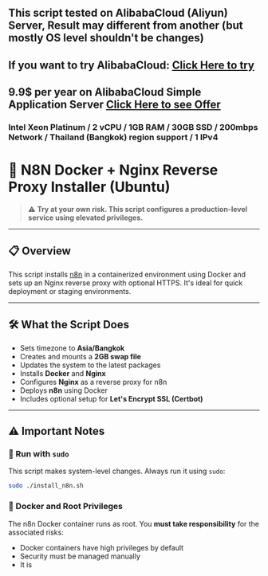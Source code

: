 ## This script tested on AlibabaCloud (Aliyun) Server, Result may different from another (but mostly OS level shouldn't be changes)
## If you want to try AlibabaCloud: [Click Here to try](https://www.alibabacloud.com/campaign/benefits?referral_code=A9ESHA)
## 9.9$ per year on AlibabaCloud Simple Application Server [Click Here to see Offer](https://www.alibabacloud.com/campaign/benefits?_p_lc=1&referral_code=A9ESHA#J_7789915720)
### Intel Xeon Platinum / 2 vCPU / 1GB RAM / 30GB SSD / 200mbps Network / Thailand (Bangkok) region support / 1 IPv4
# 🚀 N8N Docker + Nginx Reverse Proxy Installer (Ubuntu)

> ⚠️ **Try at your own risk. This script configures a production-level service using elevated privileges.**

---

## 📋 Overview

This script installs [n8n](https://n8n.io) in a containerized environment using Docker and sets up an Nginx reverse proxy with optional HTTPS. It's ideal for quick deployment or staging environments.

---

## 🛠️ What the Script Does

* Sets timezone to **Asia/Bangkok**
* Creates and mounts a **2GB swap file**
* Updates the system to the latest packages
* Installs **Docker** and **Nginx**
* Configures **Nginx** as a reverse proxy for n8n
* Deploys **n8n** using Docker
* Includes optional setup for **Let's Encrypt SSL (Certbot)**

---

## ⚠️ Important Notes

### 🔐 Run with `sudo`

This script makes system-level changes. Always run it using `sudo`:

```bash
sudo ./install_n8n.sh
```

### 🐳 Docker and Root Privileges

The n8n Docker container runs as root. You **must take responsibility** for the associated risks:

* Docker containers have high privileges by default
* Security must be managed manually
* It is
